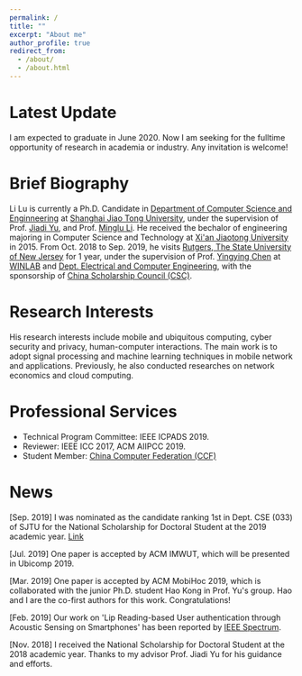 ```yaml
---
permalink: /
title: ""
excerpt: "About me"
author_profile: true
redirect_from: 
  - /about/
  - /about.html
---
```

Latest Update
=====
I am expected to graduate in June 2020. Now I am seeking for the fulltime opportunity of research in academia or industry. Any invitation is welcome!

Brief Biography
=====
Li Lu is currently a Ph.D. Candidate in [Department of Computer Science and Enginneering](http://www.cs.sjtu.edu.cn) at [Shanghai Jiao Tong University](http://www.sjtu.edu.cn), under the supervision of Prof. [Jiadi Yu](http://www.cs.sjtu.edu.cn/~jdyu/), and Prof. [Minglu Li](http://www.cs.sjtu.edu.cn/PeopleDetail.aspx?id=93). He received the bechalor of engineering majoring in Computer Science and Technology at [Xi'an Jiaotong University](http://www.xjtu.edu.cn) in 2015. From Oct. 2018 to Sep. 2019, he visits [Rutgers, The State University of New Jersey](http://www.rutgers.edu) for 1 year, under the supervision of Prof. [Yingying Chen](http://www.winlab.rutgers.edu/~yychen/) at [WINLAB](http://winlab.rutgers.edu/) and [Dept. Electrical and Computer Engineering](https://www.ece.rutgers.edu/), with the sponsorship of [China Scholarship Council (CSC)](https://www.csc.edu.cn).

Research Interests
======
His research interests include mobile and ubiquitous computing, cyber security and privacy, human-computer interactions. The main work is to adopt signal processing and machine learning techniques in mobile network and applications. Previously, he also conducted researches on network economics and cloud computing.

Professional Services
======
* Technical Program Committee: IEEE ICPADS 2019.
* Reviewer: IEEE ICC 2017, ACM AIIPCC 2019.
* Student Member: [China Computer Federation (CCF)](https://www.ccf.org.cn/) 

News
=====
\[Sep. 2019] I was nominated as the candidate ranking 1st in Dept. CSE (033) of SJTU for the National Scholarship for Doctoral Student at the 2019 academic year. [Link](http://xsb.seiee.sjtu.edu.cn/xsb/info/15682.htm)

\[Jul. 2019\] One paper is accepted by ACM IMWUT, which will be presented in Ubicomp 2019.

\[Mar. 2019\] One paper is accepted by ACM MobiHoc 2019, which is collaborated with the junior Ph.D. student Hao Kong in Prof. Yu's group. Hao and I are the co-first authors for this work. Congratulations!

\[Feb. 2019\] Our work on 'Lip Reading-based User authentication through Acoustic Sensing on Smartphones' has been reported by [IEEE Spectrum](https://spectrum.ieee.org/tech-talk/consumer-electronics/gadgets/this-new-approach-for-user-identification-allows-phones-to-read-your-lips).

\[Nov. 2018\] I received the National Scholarship for Doctoral Student at the 2018 academic year. Thanks to my advisor Prof. Jiadi Yu for his guidance and efforts. 
